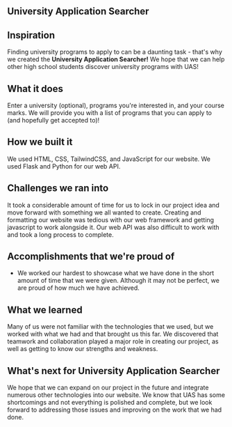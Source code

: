 ## University Application Searcher

## Inspiration
Finding university programs to apply to can be a daunting task - that's why we created the **University Application Searcher!** We hope that we can help other high school students discover university programs with UAS!

## What it does

Enter a university (optional), programs you're interested in, and your course marks. We will provide you with a list of programs that you can apply to (and hopefully get accepted to)!

## How we built it

We used HTML, CSS, TailwindCSS, and JavaScript for our website. We used Flask and Python for our web API.

## Challenges we ran into

It took a considerable amount of time for us to lock in our project idea and move forward with something we all wanted to create. Creating and formatting our website was tedious with our web framework and getting javascript to work alongside it. Our web API was also difficult to work with and took a long process to complete.

## Accomplishments that we're proud of

- We worked our hardest to showcase what we have done in the short amount of time that we were given. Although it may not be perfect, we are proud of how much we have achieved.

## What we learned

Many of us were not familiar with the technologies that we used, but we worked with what we had and that brought us this far. We discovered that teamwork and collaboration played a major role in creating our project, as well as getting to know our strengths and weakness. 

## What's next for University Application Searcher

We hope that we can expand on our project in the future and integrate numerous other technologies into our website. We know that UAS has some shortcomings and not everything is polished and complete, but we look forward to addressing those issues and improving on the work that we had done.
